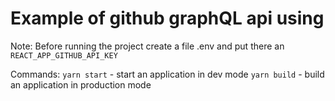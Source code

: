 # Example of github graphQL api using

Note: 
Before running the project create a file .env and put there an `REACT_APP_GITHUB_API_KEY`

Commands: 
`yarn start` - start an application in dev mode 
`yarn build` - build an application in production mode
